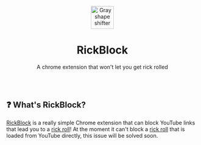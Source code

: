 <p align="center"><a href="https://github.com/brunolepis/RickBlock"><img src="https://brunolepis.xyz/rick-block.png" alt="Gray shape shifter" height="60"/></a></p>
<h1 align="center">RickBlock</h1>
<p align="center">A chrome extension that won't let you get rick rolled</p><br/><br/>

## :question: What's RickBlock?

<a href="https://github.com/brunolepis/RickBlock" target="_blank">RickBlock</a> is a really simple Chrome extension that can block YouTube links that lead you to a <a href="https://youtu.be/dQw4w9WgXcQ" target="_blank">rick roll</a>! At the moment it can't block a <a href="https://youtu.be/dQw4w9WgXcQ" target="_blank">rick roll</a> that is loaded from YouTube directly, this issue will be solved soon.<br/><br/><br/>
